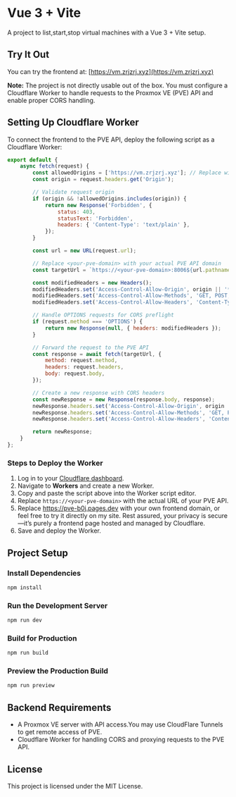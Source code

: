 # Vue 3 + Vite

A project to list,start,stop virtual machines with a Vue 3 + Vite setup.

## Try It Out

You can try the frontend at: [https://vm.zrjzrj.xyz](https://vm.zrjzrj.xyz)

**Note:** The project is not directly usable out of the box. You must configure a Cloudflare Worker to handle requests to the Proxmox VE (PVE) API and enable proper CORS handling.

## Setting Up Cloudflare Worker

To connect the frontend to the PVE API, deploy the following script as a Cloudflare Worker:

```javascript
export default {
    async fetch(request) {
        const allowedOrigins = ['https://vm.zrjzrj.xyz']; // Replace with your frontend domain or try it on my page
        const origin = request.headers.get('Origin');

        // Validate request origin
        if (origin && !allowedOrigins.includes(origin)) {
            return new Response('Forbidden', {
                status: 403,
                statusText: 'Forbidden',
                headers: { 'Content-Type': 'text/plain' },
            });
        }

        const url = new URL(request.url);

        // Replace <your-pve-domain> with your actual PVE API domain
        const targetUrl = `https://<your-pve-domain>:8006${url.pathname}${url.search}`;

        const modifiedHeaders = new Headers();
        modifiedHeaders.set('Access-Control-Allow-Origin', origin || '*');
        modifiedHeaders.set('Access-Control-Allow-Methods', 'GET, POST, OPTIONS');
        modifiedHeaders.set('Access-Control-Allow-Headers', 'Content-Type, Authorization');

        // Handle OPTIONS requests for CORS preflight
        if (request.method === 'OPTIONS') {
            return new Response(null, { headers: modifiedHeaders });
        }

        // Forward the request to the PVE API
        const response = await fetch(targetUrl, {
            method: request.method,
            headers: request.headers,
            body: request.body,
        });

        // Create a new response with CORS headers
        const newResponse = new Response(response.body, response);
        newResponse.headers.set('Access-Control-Allow-Origin', origin || '*');
        newResponse.headers.set('Access-Control-Allow-Methods', 'GET, POST, OPTIONS');
        newResponse.headers.set('Access-Control-Allow-Headers', 'Content-Type, Authorization');

        return newResponse;
    }
};
```

### Steps to Deploy the Worker

1. Log in to your [Cloudflare dashboard](https://dash.cloudflare.com/).
2. Navigate to **Workers** and create a new Worker.
3. Copy and paste the script above into the Worker script editor.
4. Replace `https://<your-pve-domain>` with the actual URL of your PVE API.
5. Replace https://pve-b0j.pages.dev with your own frontend domain, or feel free to try it directly on my site. Rest assured, your privacy is secure—it’s purely a frontend page hosted and managed by Cloudflare.
6. Save and deploy the Worker.

## Project Setup

### Install Dependencies

```bash
npm install
```

### Run the Development Server

```bash
npm run dev
```

### Build for Production

```bash
npm run build
```

### Preview the Production Build

```bash
npm run preview
```

## Backend Requirements

- A Proxmox VE server with API access.You may use CloudFlare Tunnels to get remote access of PVE.
- Cloudflare Worker for handling CORS and proxying requests to the PVE API.

## License

This project is licensed under the MIT License.

